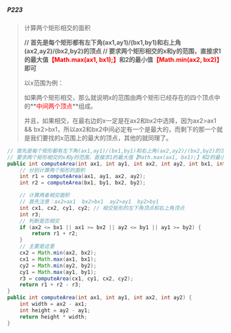 ##### P223

> 计算两个矩形相交的面积
>
> **// 首先是每个矩形都有左下角(ax1,ay1)/(bx1,by1)和右上角(ax2,ay2)/(bx2,by2)的顶点
> // 要求两个矩形相交的x和y的范围，直接求1的最大值<font color="red">【Math.max(ax1, bx1);】</font>和2的最小值<font color="red">【Math.min(ax2, bx2)】</font>即可**
>
> 以x范围为例：
>
> 如果两个矩形相交，那么就说明x的范围由两个矩形已经存在的四个顶点中的**<font color="red">中间两个顶点</font>**组成。
>
> 并且，如果相交，在最右边的x一定是在ax2和bx2中选择，因为ax2>ax1 && bx2>bx1，所以ax2和bx2中间必定有一个是最大的，而剩下的那一个就是我们要找的x范围上的最大的顶点，其他的就同理了。

```java
// 首先是每个矩形都有左下角(ax1,ay1)/(bx1,by1)和右上角(ax2,ay2)/(bx2,by2)的顶点
// 要求两个矩形相交的x和y的范围，直接求1的最大值【Math.max(ax1, bx1);】和2的最小值【Math.min(ax2, bx2)】即可
public int computeArea(int ax1, int ay1, int ax2, int ay2, int bx1, int by1, int bx2, int by2) {
    // 分别计算两个矩形的面积
    int r1 = computeArea(ax1, ay1, ax2, ay2);
    int r2 = computeArea(bx1, by1, bx2, by2);

    // 计算两者相交面积
    // 首先注意：ax2>ax1  bx2>bx1  ay2>ay1  by2>by1
    int cx1, cx2, cy1, cy2; // 相交矩形的左下角顶点和右上角顶点
    int r3;
    // 判断是否相交
    if (ax2 <= bx1 || ax1 >= bx2 || ay2 <= by1 || ay1 >= by2) {
        return r1 + r2;
    }
    // 主要是这里
    cx2 = Math.min(ax2, bx2);
    cx1 = Math.max(ax1, bx1);
    cy2 = Math.min(ay2, by2);
    cy1 = Math.max(ay1, by1);
    r3 = computeArea(cx1, cy1, cx2, cy2);
    return r1 + r2 - r3;
}
public int computeArea(int ax1, int ay1, int ax2, int ay2) {
    int width = ax2 - ax1;
    int height = ay2 - ay1;
    return height * width;
}
```



